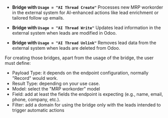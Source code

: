 - **Bridge with `Usage = "AI Thread Create"`**
    Processes new MRP workorder in the external system for AI-enhanced actions like lead enrichment or tailored follow up emails.

- **Bridge with `Usage = "AI Thread Write"`**
    Updates lead information in the external system when leads are modified in Odoo.

- **Bridge with `Usage = "AI Thread Unlink"`**
    Removes lead data from the external system when leads are deleted from Odoo.

For creating those bridges, apart from the usage of the bridge, the user must define:
- Payload Type: it depends on the endpoint configuration, normally "Record" would work.
- Result Type: depending on your use case.
- Model: select the "MRP workorder" model
- Field: add at least the fields the endpoint is expecting (e.g., name, email, phone, company, etc.).
- Filter: add a domain for using the bridge only with the leads intended to trigger automatic actions
